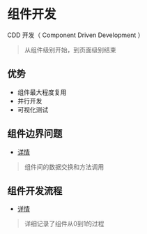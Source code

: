 # 组件开发
CDD 开发（ Component Driven Development ）
  > 从组件级别开始，到页面级别结束
## 优势
  + 组件最大程度复用
  + 并行开发
  + 可视化测试
## 组件边界问题
  + [详情](组件边界.md)
> 组件间的数据交换和方法调用
  
## 组件开发流程
  + [详情](组件开发.md)
> 详细记录了组件从0到1的过程
  